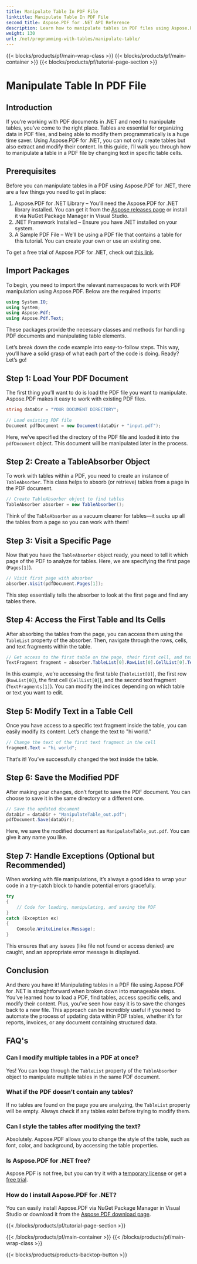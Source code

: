 ```yaml
---
title: Manipulate Table In PDF File
linktitle: Manipulate Table In PDF File
second_title: Aspose.PDF for .NET API Reference
description: Learn how to manipulate tables in PDF files using Aspose.PDF for .NET with a step-by-step tutorial, including code examples and best practices.
weight: 130
url: /net/programming-with-tables/manipulate-table/
---
```


{{< blocks/products/pf/main-wrap-class >}}
{{< blocks/products/pf/main-container >}}
{{< blocks/products/pf/tutorial-page-section >}}

# Manipulate Table In PDF File

## Introduction

If you’re working with PDF documents in .NET and need to manipulate tables, you’ve come to the right place. Tables are essential for organizing data in PDF files, and being able to modify them programmatically is a huge time saver. Using Aspose.PDF for .NET, you can not only create tables but also extract and modify their content. In this guide, I’ll walk you through how to manipulate a table in a PDF file by changing text in specific table cells.

## Prerequisites

Before you can manipulate tables in a PDF using Aspose.PDF for .NET, there are a few things you need to get in place:

1. Aspose.PDF for .NET Library – You’ll need the Aspose.PDF for .NET library installed. You can get it from the [Aspose releases page](https://releases.aspose.com/pdf/net/) or install it via NuGet Package Manager in Visual Studio.
2. .NET Framework Installed – Ensure you have .NET installed on your system.
3. A Sample PDF File – We’ll be using a PDF file that contains a table for this tutorial. You can create your own or use an existing one.

To get a free trial of Aspose.PDF for .NET, check out [this link](https://releases.aspose.com/).

## Import Packages

To begin, you need to import the relevant namespaces to work with PDF manipulation using Aspose.PDF. Below are the required imports:

```csharp
using System.IO;
using System;
using Aspose.Pdf;
using Aspose.Pdf.Text;
```

These packages provide the necessary classes and methods for handling PDF documents and manipulating table elements.

Let’s break down the code example into easy-to-follow steps. This way, you’ll have a solid grasp of what each part of the code is doing. Ready? Let’s go!

## Step 1: Load Your PDF Document

The first thing you’ll want to do is load the PDF file you want to manipulate. Aspose.PDF makes it easy to work with existing PDF files.

```csharp
string dataDir = "YOUR DOCUMENT DIRECTORY";

// Load existing PDF file
Document pdfDocument = new Document(dataDir + "input.pdf");
```

Here, we’ve specified the directory of the PDF file and loaded it into the `pdfDocument` object. This document will be manipulated later in the process.

## Step 2: Create a TableAbsorber Object

To work with tables within a PDF, you need to create an instance of `TableAbsorber`. This class helps to absorb (or retrieve) tables from a page in the PDF document.

```csharp
// Create TableAbsorber object to find tables
TableAbsorber absorber = new TableAbsorber();
```

Think of the `TableAbsorber` as a vacuum cleaner for tables—it sucks up all the tables from a page so you can work with them!

## Step 3: Visit a Specific Page

Now that you have the `TableAbsorber` object ready, you need to tell it which page of the PDF to analyze for tables. Here, we are specifying the first page (`Pages[1]`).

```csharp
// Visit first page with absorber
absorber.Visit(pdfDocument.Pages[1]);
```

This step essentially tells the absorber to look at the first page and find any tables there.

## Step 4: Access the First Table and Its Cells

After absorbing the tables from the page, you can access them using the `TableList` property of the absorber. Then, navigate through the rows, cells, and text fragments within the table.

```csharp
// Get access to the first table on the page, their first cell, and text fragments in it
TextFragment fragment = absorber.TableList[0].RowList[0].CellList[0].TextFragments[1];
```

In this example, we’re accessing the first table (`TableList[0]`), the first row (`RowList[0]`), the first cell (`CellList[0]`), and the second text fragment (`TextFragments[1]`). You can modify the indices depending on which table or text you want to edit.

## Step 5: Modify Text in a Table Cell

Once you have access to a specific text fragment inside the table, you can easily modify its content. Let’s change the text to "hi world."

```csharp
// Change the text of the first text fragment in the cell
fragment.Text = "hi world";
```

That’s it! You’ve successfully changed the text inside the table.

## Step 6: Save the Modified PDF

After making your changes, don’t forget to save the PDF document. You can choose to save it in the same directory or a different one.

```csharp
// Save the updated document
dataDir = dataDir + "ManipulateTable_out.pdf";
pdfDocument.Save(dataDir);
```

Here, we save the modified document as `ManipulateTable_out.pdf`. You can give it any name you like.

## Step 7: Handle Exceptions (Optional but Recommended)

When working with file manipulations, it’s always a good idea to wrap your code in a try-catch block to handle potential errors gracefully.

```csharp
try
{
    // Code for loading, manipulating, and saving the PDF
}
catch (Exception ex)
{
    Console.WriteLine(ex.Message);
}
```

This ensures that any issues (like file not found or access denied) are caught, and an appropriate error message is displayed.

## Conclusion

And there you have it! Manipulating tables in a PDF file using Aspose.PDF for .NET is straightforward when broken down into manageable steps. You’ve learned how to load a PDF, find tables, access specific cells, and modify their content. Plus, you’ve seen how easy it is to save the changes back to a new file. This approach can be incredibly useful if you need to automate the process of updating data within PDF tables, whether it’s for reports, invoices, or any document containing structured data.

## FAQ's

### Can I modify multiple tables in a PDF at once?  
Yes! You can loop through the `TableList` property of the `TableAbsorber` object to manipulate multiple tables in the same PDF document.

### What if the PDF doesn’t contain any tables?  
If no tables are found on the page you are analyzing, the `TableList` property will be empty. Always check if any tables exist before trying to modify them.

### Can I style the tables after modifying the text?  
Absolutely. Aspose.PDF allows you to change the style of the table, such as font, color, and background, by accessing the table properties.

### Is Aspose.PDF for .NET free?  
Aspose.PDF is not free, but you can try it with a [temporary license](https://purchase.aspose.com/temporary-license/) or get a [free trial](https://releases.aspose.com/).

### How do I install Aspose.PDF for .NET?  
You can easily install Aspose.PDF via NuGet Package Manager in Visual Studio or download it from the [Aspose PDF download page](https://releases.aspose.com/pdf/net/).

{{< /blocks/products/pf/tutorial-page-section >}}

{{< /blocks/products/pf/main-container >}}
{{< /blocks/products/pf/main-wrap-class >}}

{{< blocks/products/products-backtop-button >}}
